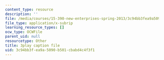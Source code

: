 ```yaml
---
content_type: resource
description: ''
file: /media/courses/15-390-new-enterprises-spring-2013/3c94bb3fea9a5090b501cbabd4c4f3f1_cKJ0Bx3N2tQ.vtt
file_type: application/x-subrip
learning_resource_types: []
ocw_type: OCWFile
parent_uid: null
resourcetype: Other
title: 3play caption file
uid: 3c94bb3f-ea9a-5090-b501-cbabd4c4f3f1
---
```

